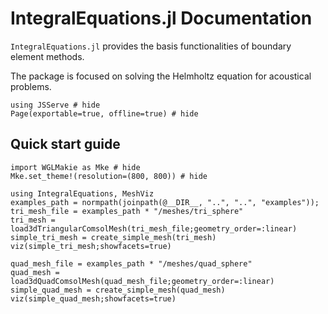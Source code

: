 # IntegralEquations.jl Documentation

`IntegralEquations.jl` provides the basis functionalities of boundary element methods.

The package is focused on solving the Helmholtz equation for acoustical problems. 

```@example introduction
using JSServe # hide
Page(exportable=true, offline=true) # hide
```

## Quick start guide
```@example introduction
import WGLMakie as Mke # hide
Mke.set_theme!(resolution=(800, 800)) # hide
```

```@example introduction
using IntegralEquations, MeshViz
examples_path = normpath(joinpath(@__DIR__, "..", "..", "examples"));
tri_mesh_file = examples_path * "/meshes/tri_sphere"
tri_mesh = load3dTriangularComsolMesh(tri_mesh_file;geometry_order=:linear)
simple_tri_mesh = create_simple_mesh(tri_mesh)
viz(simple_tri_mesh;showfacets=true)
```

```@example introduction
quad_mesh_file = examples_path * "/meshes/quad_sphere"
quad_mesh = load3dQuadComsolMesh(quad_mesh_file;geometry_order=:linear)
simple_quad_mesh = create_simple_mesh(quad_mesh)
viz(simple_quad_mesh;showfacets=true)
```



